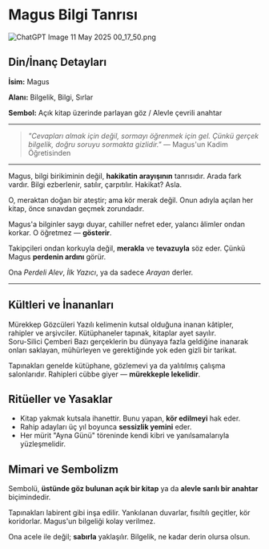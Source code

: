# Magus Bilgi Tanrısı

![ChatGPT Image 11 May 2025 00_17_50.png](Magus%20Bilgi%20Tanr%C4%B1s%C4%B1%201ef61baacdf28024be63e0150a6dc600/ChatGPT_Image_11_May_2025_00_17_50.png)

## Din/İnanç Detayları

**İsim:** Magus

**Alanı:** Bilgelik, Bilgi, Sırlar

**Sembol:** Açık kitap üzerinde parlayan göz / Alevle çevrili anahtar

---

> *"Cevapları almak için değil, sormayı öğrenmek için gel. Çünkü gerçek bilgelik, doğru soruyu sormakta gizlidir."*
— Magus'un Kadim Öğretisinden
> 

---

Magus, bilgi birikiminin değil, **hakikatin arayışının** tanrısıdır. Arada fark vardır. Bilgi ezberlenir, satılır, çarpıtılır. Hakikat? Asla.

O, meraktan doğan bir ateştir; ama kör merak değil. Onun adıyla açılan her kitap, önce sınavdan geçmek zorundadır.

Magus'a bilginler saygı duyar, cahiller nefret eder, yalancı âlimler ondan korkar. O öğretmez — **gösterir**.

Takipçileri ondan korkuyla değil, **merakla** ve **tevazuyla** söz eder. Çünkü Magus **perdenin ardını** görür.

Ona *Perdeli Alev*, *İlk Yazıcı*, ya da sadece *Arayan* derler.

---

## Kültleri ve İnananları

<aside>
Mürekkep Gözcüleri
Yazılı kelimenin kutsal olduğuna inanan kâtipler, rahipler ve arşivciler. Kütüphaneler tapınak, kitaplar ayet sayılır.

</aside>

<aside>
Soru-Silici Çemberi
Bazı gerçeklerin bu dünyaya fazla geldiğine inanarak onları saklayan, mühürleyen ve gerektiğinde yok eden gizli bir tarikat.

</aside>

Tapınakları genelde kütüphane, gözlemevi ya da yalıtılmış çalışma salonlarıdır. Rahipleri cübbe giyer — **mürekkeple lekelidir**.

## Ritüeller ve Yasaklar

- Kitap yakmak kutsala ihanettir. Bunu yapan, **kör edilmeyi** hak eder.
- Rahip adayları üç yıl boyunca **sessizlik yemini** eder.
- Her mürit "Ayna Günü" töreninde kendi kibri ve yanılsamalarıyla yüzleşmelidir.

## Mimari ve Sembolizm

Sembolü, **üstünde göz bulunan açık bir kitap** ya da **alevle sarılı bir anahtar** biçimindedir.

Tapınakları labirent gibi inşa edilir. Yankılanan duvarlar, fısıltılı geçitler, kör koridorlar. Magus'un bilgeliği kolay verilmez.

Ona acele ile değil; **sabırla** yaklaşılır. Bilgelik, ne kadar derin olursa olsun.